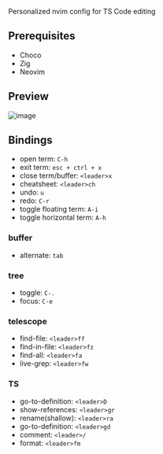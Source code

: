 Personalized nvim config for TS Code editing


## Prerequisites
- Choco
- Zig
- Neovim

## Preview

![image](https://github.com/GustavEikaas/nvim-config/assets/46537983/d0ee4e05-8ba1-43f7-8da3-e43a8c7c3e12)

## Bindings

- open term: `C-h`
- exit term: `esc + ctrl + x`
- close term/buffer: `<leader>x`
- cheatsheet: `<leader>ch`
- undo: `u` 
- redo: `C-r`
- toggle floating term: `A-i`
- toggle horizontal term: `A-h`

### buffer

- alternate: `tab` 

### tree

- toggle: `C-.`
- focus: `C-e`

### telescope

- find-file: `<leader>ff`
- find-in-file: `<leader>fz`
- find-all: `<leader>fa`
- live-grep: `<leader>fw`

### TS 

- go-to-definition: `<leader>D`
- show-references:  `<leader>gr`
- rename(shallow): `<leader>ra`
- go-to-definition: `<leader>gd`
- comment: `<leader>/`
- format: `<leader>fm`


